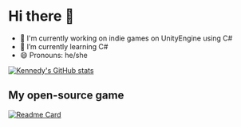 # Hi there 👋

- 🔭 I'm currently working on indie games on UnityEngine using C#
- 🌱 I’m currently learning C#
- 😄 Pronouns: he/she

[![Kennedy's GitHub stats](https://github-readme-stats.vercel.app/api?username=kennedyvnak&theme=radical)](https://github.com/anuraghazra/github-readme-stats)

## My open-source game

[![Readme Card](https://github-readme-stats.vercel.app/api/pin/?username=kennedyvnak&repo=Metroidvania&theme=radical)](https://github.com/anuraghazra/github-readme-stats)
